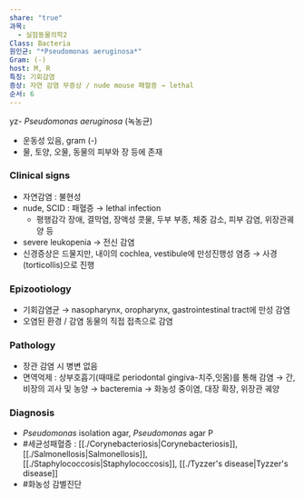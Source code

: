```yaml
---
share: "true"
과목:
  - 실험동물의학2
Class: Bacteria
원인균: "*Pseudomonas aeruginosa*"
Gram: (-)
host: M, R
특징: 기회감염
증상: 자연 감염 무증상 / nude mouse 패혈증 → lethal
순서: 6
---
```

yz- *Pseudomonas aeruginosa* (녹농균)
- 운동성 있음, gram (-)
- 물, 토양, 오물, 동물의 피부와 장 등에 존재
### Clinical signs
- 자연감염 : 불현성
- nude, SCID : 패혈증 → lethal infection
	- 평행감각 장애, 결막염, 장액성 콧물, 두부 부종, 체중 감소, 피부 감염, 위장관궤양 등
- severe leukopenia → 전신 감염
- 신경증상은 드물지만, 내이의 cochlea, vestibule에 만성진행성 염증 → 사경(torticollis)으로 진행
### Epizootiology
- 기회감염균 → nasopharynx, oropharynx, gastrointestinal tract에 만성 감염
- 오염된 환경 / 감염 동물의 직접 접촉으로 감염
### Pathology
- 장관 감염 시 병변 없음
- 면역억제 : 상부호흡기(때때로 periodontal gingiva-치주,잇몸)를 통해 감염 → 간, 비장의 괴사 및 농양 → bacteremia → 화농성 중이염, 대장 확장, 위장관 궤양

### Diagnosis 
- *Pseudomonas* isolation agar, *Pseudomonas* agar P
- #세균성패혈증 : [[./Corynebacteriosis|Corynebacteriosis]], [[./Salmonellosis|Salmonellosis]], [[./Staphylococcosis|Staphylococcosis]], [[./Tyzzer's disease|Tyzzer's disease]]
- #화농성 감별진단